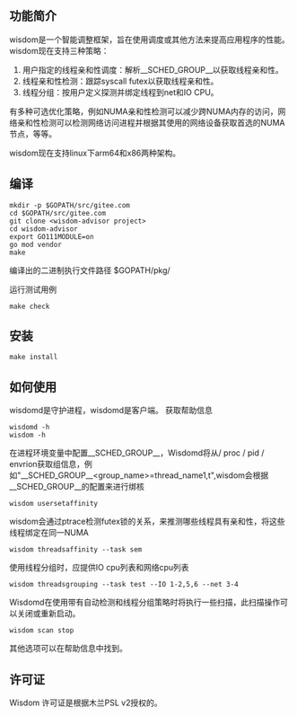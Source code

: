 ## 功能简介

wisdom是一个智能调整框架，旨在使用调度或其他方法来提高应用程序的性能。wisdom现在支持三种策略：

1. 用户指定的线程亲和性调度：解析\_\_SCHED_GROUP\_\_以获取线程亲和性。
2. 线程亲和性检测：跟踪syscall futex以获取线程亲和性。
3. 线程分组：按用户定义探测并绑定线程到net和IO CPU。

有多种可选优化策略，例如NUMA亲和性检测可以减少跨NUMA内存的访问，网络亲和性检测可以检测网络访问进程并根据其使用的网络设备获取首选的NUMA节点，等等。

wisdom现在支持linux下arm64和x86两种架构。

## 编译

```
mkdir -p $GOPATH/src/gitee.com
cd $GOPATH/src/gitee.com
git clone <wisdom-advisor project>
cd wisdom-advisor
export GO111MODULE=on
go mod vendor
make
```
编译出的二进制执行文件路径 $GOPATH/pkg/

运行测试用例
```
make check
```
## 安装
```
make install
```
## 如何使用
wisdomd是守护进程，wisdomd是客户端。
获取帮助信息
```
wisdomd -h
wisdom -h
```
在进程环境变量中配置\_\_SCHED_GROUP\_\_，Wisdomd将从/ proc / pid / envrion获取组信息，例如"\_\_SCHED_GROUP\_\_<group_name>=thread_name1,t",wisdom会根据\_\_SCHED_GROUP\_\_的配置来进行绑核

```
wisdom usersetaffinity 
```
wisdom会通过ptrace检测futex锁的关系，来推测哪些线程具有亲和性，将这些线程绑定在同一NUMA

```shell
wisdom threadsaffinity --task sem 
```
使用线程分组时，应提供IO cpu列表和网络cpu列表
```
wisdom threadsgrouping --task test --IO 1-2,5,6 --net 3-4
```
Wisdomd在使用带有自动检测和线程分组策略时将执行一些扫描，此扫描操作可以关闭或重新启动。
```
wisdom scan stop
```
其他选项可以在帮助信息中找到。

## 许可证
Wisdom 许可证是根据木兰PSL v2授权的。